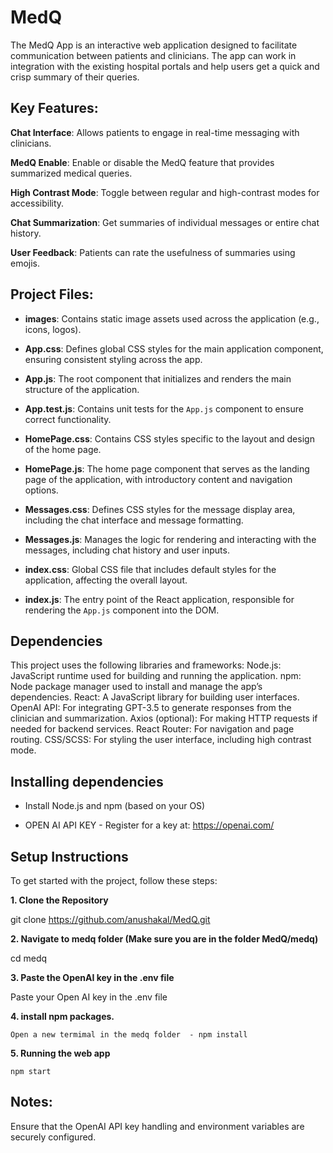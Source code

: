# MedQ
The MedQ App is an interactive web application designed to facilitate communication between patients and clinicians. The app can work in integration with the existing hospital portals and help users get a quick and crisp summary of their queries.

## Key Features:

**Chat Interface**: Allows patients to engage in real-time messaging with clinicians.

**MedQ Enable**: Enable or disable the MedQ feature that provides summarized medical queries.

**High Contrast Mode**: Toggle between regular and high-contrast modes for accessibility.

**Chat Summarization**: Get summaries of individual messages or entire chat history.

**User Feedback**: Patients can rate the usefulness of summaries using emojis.

## Project Files:

- **images**: Contains static image assets used across the application (e.g., icons, logos).

- **App.css**: Defines global CSS styles for the main application component, ensuring consistent styling across the app.

- **App.js**: The root component that initializes and renders the main structure of the application.

- **App.test.js**: Contains unit tests for the `App.js` component to ensure correct functionality.

- **HomePage.css**: Contains CSS styles specific to the layout and design of the home page.

- **HomePage.js**: The home page component that serves as the landing page of the application, with introductory content and navigation options.

- **Messages.css**: Defines CSS styles for the message display area, including the chat interface and message formatting.

- **Messages.js**: Manages the logic for rendering and interacting with the messages, including chat history and user inputs.

- **index.css**: Global CSS file that includes default styles for the application, affecting the overall layout.

- **index.js**: The entry point of the React application, responsible for rendering the `App.js` component into the DOM.

## Dependencies
This project uses the following libraries and frameworks:
Node.js: JavaScript runtime used for building and running the application.
npm: Node package manager used to install and manage the app’s dependencies.
React: A JavaScript library for building user interfaces.
OpenAI API: For integrating GPT-3.5 to generate responses from the clinician and summarization.
Axios (optional): For making HTTP requests if needed for backend services.
React Router: For navigation and page routing.
CSS/SCSS: For styling the user interface, including high contrast mode.

## Installing dependencies 
- Install Node.js and npm (based on your OS)
  
- OPEN AI API KEY - Register for a key at: https://openai.com/
 
## Setup Instructions
To get started with the project, follow these steps:

**1. Clone the Repository**

  git clone https://github.com/anushakal/MedQ.git

**2. Navigate to medq folder (Make sure you are in the folder MedQ/medq)** 
  
  cd medq

 **3. Paste the OpenAI key in the .env file**
  
   Paste your Open AI key in the .env file

  **4. install npm packages.**
   
    Open a new termimal in the medq folder  - npm install

  **5. Running the web app**
    
    npm start
 
   
## Notes:
Ensure that the OpenAI API key handling and environment variables are securely configured.
